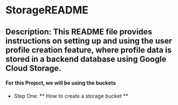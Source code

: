 # StorageREADME
## Description: This README file provides instructions on setting up and using the user profile creation feature, where profile data is stored in a backend database using Google Cloud Storage.
#### For this Project, we will be using the buckets

* Step One:
** How to create a storage bucket **
